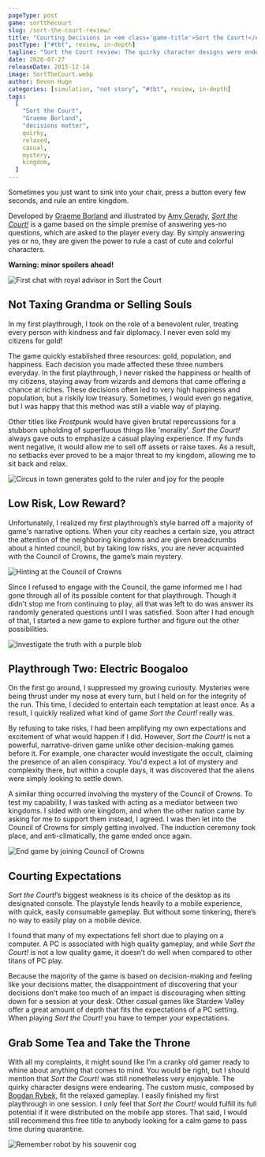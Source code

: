 ```yaml
---
pageType: post
game: sortthecourt
slug: /sort-the-court-review/
title: "Courting Decisions in <em class='game-title'>Sort the Court!</em>"
postType: ["#tbt", review, in-depth]
tagline: "Sort the Court review: The quirky character designs were endearing. The custom music, composed by Bogdan Rybek, fit the relaxed gameplay. I easily finished my first playthrough in one session. I would recommend this free title to anybody looking for a calm game to pass time during quarantine."
date: 2020-07-27
releaseDate: 2015-12-14
image: SortTheCourt.webp
author: Devon Huge
categories: [simulation, "not story", "#tbt", review, in-depth]
tags:
  [
    "Sort the Court",
    "Graeme Borland",
    "decisions matter",
    quirky,
    relaxed,
    casual,
    mystery,
    kingdom,
  ]
---
```


Sometimes you just want to sink into your chair, press a button every few seconds, and rule an entire kingdom.

Developed by [Graeme Borland](https://twitter.com/graebor) and illustrated by [Amy Gerady](https://twitter.com/amymja), [_Sort the Court!_](https://graebor.itch.io/sort-the-court) is a game based on the simple premise of answering yes-no questions, which are asked to the player every day. By simply answering yes or no, they are given the power to rule a cast of cute and colorful characters.

**Warning: minor spoilers ahead!**

![First chat with royal advisor in Sort the Court][image0]

## Not Taxing Grandma or Selling Souls

In my first playthrough, I took on the role of a benevolent ruler, treating every person with kindness and fair diplomacy. I never even sold my citizens for gold!

The game quickly established three resources: gold, population, and happiness. Each decision you made affected these three numbers everyday. In the first playthrough, I never risked the happiness or health of my citizens, staying away from wizards and demons that came offering a chance at riches. These decisions often led to very high happiness and population, but a riskily low treasury. Sometimes, I would even go negative, but I was happy that this method was still a viable way of playing.

Other titles like _Frostpunk_ would have given brutal repercussions for a stubborn upholding of superfluous things like 'morality'. _Sort the Court!_ always gave outs to emphasize a casual playing experience. If my funds went negative, it would allow me to sell off assets or raise taxes. As a result, no setbacks ever proved to be a major threat to my kingdom, allowing me to sit back and relax.

![Circus in town generates gold to the ruler and joy for the people][image1]

## Low Risk, Low Reward?

Unfortunately, I realized my first playthrough’s style barred off a majority of game's narrative options. When your city reaches a certain size, you attract the attention of the neighboring kingdoms and are given breadcrumbs about a hinted council, but by taking low risks, you are never acquainted with the Council of Crowns, the game’s main mystery.

![Hinting at the Council of Crowns][image2]

Since I refused to engage with the Council, the game informed me I had gone through all of its possible content for that playthrough. Though it didn't stop me from continuing to play, all that was left to do was answer its randomly generated questions until I was satisfied. Soon after I had enough of that, I started a new game to explore further and figure out the other possibilities.

![Investigate the truth with a purple blob][image3]

## Playthrough Two: Electric Boogaloo

On the first go around, I suppressed my growing curiosity. Mysteries were being thrust under my nose at every turn, but I held on for the integrity of the run. This time, I decided to entertain each temptation at least once. As a result, I quickly realized what kind of game _Sort the Court!_ really was.

By refusing to take risks, I had been amplifying my own expectations and excitement of what would happen if I did. However, _Sort the Court!_ is not a powerful, narrative-driven game unlike other decision-making games before it. For example, one character would investigate the occult, claiming the presence of an alien conspiracy. You'd expect a lot of mystery and complexity there, but within a couple days, it was discovered that the aliens were simply looking to settle down.

A similar thing occurred involving the mystery of the Council of Crowns. To test my capability, I was tasked with acting as a mediator between two kingdoms. I sided with one kingdom, and when the other nation came by asking for me to support them instead, I agreed. I was then let into the Council of Crowns for simply getting involved. The induction ceremony took place, and anti-climatically, the game ended once again.

![End game by joining Council of Crowns][image4]

## Courting Expectations

_Sort the Court!_’s biggest weakness is its choice of the desktop as its designated console. The playstyle lends heavily to a mobile experience, with quick, easily consumable gameplay. But without some tinkering, there’s no way to easily play on a mobile device.

I found that many of my expectations fell short due to playing on a computer. A PC is associated with high quality gameplay, and while _Sort the Court!_ is not a low quality game, it doesn’t do well when compared to other titans of PC play.

Because the majority of the game is based on decision-making and feeling like your decisions matter, the disappointment of discovering that your decisions don’t make too much of an impact is discouraging when sitting down for a session at your desk. Other casual games like Stardew Valley offer a great amount of depth that fits the expectations of a PC setting. When playing _Sort the Court!_ you have to temper your expectations.

## Grab Some Tea and Take the Throne

With all my complaints, it might sound like I’m a cranky old gamer ready to whine about anything that comes to mind. You would be right, but I should mention that _Sort the Court!_ was still nonetheless very enjoyable. The quirky character designs were endearing. The custom music, composed by [Bogdan Rybek](https://twitter.com/bogdan_rybak), fit the relaxed gameplay. I easily finished my first playthrough in one session. I only feel that _Sort the Court!_ would fulfill its full potential if it were distributed on the mobile app stores. That said, I would still recommend this free title to anybody looking for a calm game to pass time during quarantine.

![Remember robot by his souvenir cog][image5]

[image0]: ../../../images/post/sortthecourt/SortTheCourt0.webp
[image1]: ../../../images/post/sortthecourt/SortTheCourt1.webp
[image2]: ../../../images/post/sortthecourt/SortTheCourt2.webp
[image3]: ../../../images/post/sortthecourt/SortTheCourt3.webp
[image4]: ../../../images/post/sortthecourt/SortTheCourt4.webp
[image5]: ../../../images/post/sortthecourt/SortTheCourt5.webp
